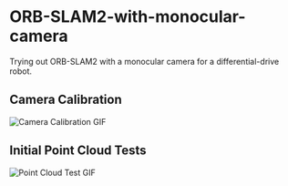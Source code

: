 # ORB-SLAM2-with-monocular-camera
Trying out ORB-SLAM2 with a monocular camera for a differential-drive robot.

## Camera Calibration
![Camera Calibration GIF](img/calib_for_gif.gif?raw=true)

## Initial Point Cloud Tests
![Point Cloud Test GIF](img/point_cloud_test.gif?raw=true)
